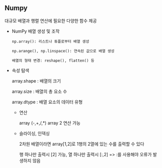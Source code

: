 ## Numpy

대규모 배열과 행렬 연산에 필요한 다양한 함수 제공

- NumPy 배열 생성 및 조작

      np.array(): 리스트나 튜플로부터 배열 생성
  
      np.arange(), np.linspace(): 연속된 값으로 배열 생성
  
      배열의 형태 변경: reshape(), flatten() 등


* 속성 탐색

  array.shape : 배열의 크기

  array.size : 배열의 총 요소 수

  array.dtype : 배열 요소의 데이터 유형

  

  - 연산

    array (-,+,/,*) array 2 연산 가능


  - 슬라이싱, 인덱싱
 
    2차원 배열이라면 array[1,2]로 1행의 2열에 있는 수를 출력할 수 있다

    행 하나만 출력시 [2] 가능, 열 하나만 출력시 [:,2] => :를 사용해야 오류가 발생하지 않음
